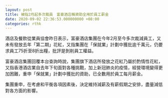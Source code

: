 ```yaml
---
layout: post
title: 被指2月起多次裁員　富豪酒店稱資助全用於員工薪金
date: 2020-09-02 22:36:53.000000000 +08:00
categories: rthk
---
```


酒店及餐飲從業員協會昨日表示，富豪酒店集團在今年2月至今多次裁減員工，又未有發放去年「第二期」花紅，又指集團在「保就業」計劃中獲批逾千萬元，仍要求員工75折至8折出糧，批評是剝削員工權益。

富豪酒店集團回覆本台查詢時說，集團旗下酒店所發放之花紅乃屬於酌情性花紅，又指香港酒店業自去年下旬面對各種挑戰，加上新冠肺炎的疫情，經營環境變得更加困難，重申「保就業」計劃中獲批的資助，已全數用於員工每月薪金。

集團重申，在考慮和平衡各項因素後，決定維持減薪及有薪假期之安排，盡量減低對各方面的影響。
